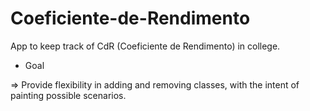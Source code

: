 # Coeficiente-de-Rendimento

App to keep track of CdR (Coeficiente de Rendimento) in college.

+ Goal

=> Provide flexibility in adding and removing classes, with the intent of painting possible scenarios.
